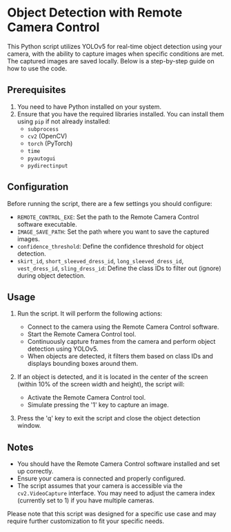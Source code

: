 # Object Detection with Remote Camera Control

This Python script utilizes YOLOv5 for real-time object detection using your camera, with the ability to capture images when specific conditions are met. The captured images are saved locally. Below is a step-by-step guide on how to use the code.

## Prerequisites

1. You need to have Python installed on your system.
2. Ensure that you have the required libraries installed. You can install them using `pip` if not already installed:
   - `subprocess`
   - `cv2` (OpenCV)
   - `torch` (PyTorch)
   - `time`
   - `pyautogui`
   - `pydirectinput`

## Configuration

Before running the script, there are a few settings you should configure:

- `REMOTE_CONTROL_EXE`: Set the path to the Remote Camera Control software executable.
- `IMAGE_SAVE_PATH`: Set the path where you want to save the captured images.
- `confidence_threshold`: Define the confidence threshold for object detection.
- `skirt_id`, `short_sleeved_dress_id`, `long_sleeved_dress_id`, `vest_dress_id`, `sling_dress_id`: Define the class IDs to filter out (ignore) during object detection.

## Usage

1. Run the script. It will perform the following actions:
   - Connect to the camera using the Remote Camera Control software.
   - Start the Remote Camera Control tool.
   - Continuously capture frames from the camera and perform object detection using YOLOv5.
   - When objects are detected, it filters them based on class IDs and displays bounding boxes around them.

2. If an object is detected, and it is located in the center of the screen (within 10% of the screen width and height), the script will:
   - Activate the Remote Camera Control tool.
   - Simulate pressing the '1' key to capture an image.

3. Press the 'q' key to exit the script and close the object detection window.

## Notes

- You should have the Remote Camera Control software installed and set up correctly.
- Ensure your camera is connected and properly configured.
- The script assumes that your camera is accessible via the `cv2.VideoCapture` interface. You may need to adjust the camera index (currently set to 1) if you have multiple cameras.

Please note that this script was designed for a specific use case and may require further customization to fit your specific needs.
